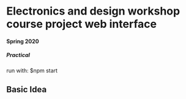 <h1> Electronics and design workshop course project web interface </h1>
<h4>Spring 2020</h4>

<h5>Practical</h5>
<p>run with:
  $npm start</p>
  
<h2>Basic Idea</h2>
